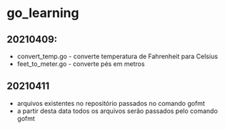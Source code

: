 # go_learning

## 20210409:
- convert_temp.go - converte temperatura de Fahrenheit para Celsius
- feet_to_meter.go - converte pés em metros
## 20210411
- arquivos existentes no repositório passados no comando gofmt
- a partir desta data todos os arquivos serão passados  pelo comando gofmt
